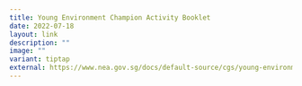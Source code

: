 ```yaml
---
title: Young Environment Champion Activity Booklet
date: 2022-07-18
layout: link
description: ""
image: ""
variant: tiptap
external: https://www.nea.gov.sg/docs/default-source/cgs/young-environment-champion-activity-booklet.pdf
---
```

